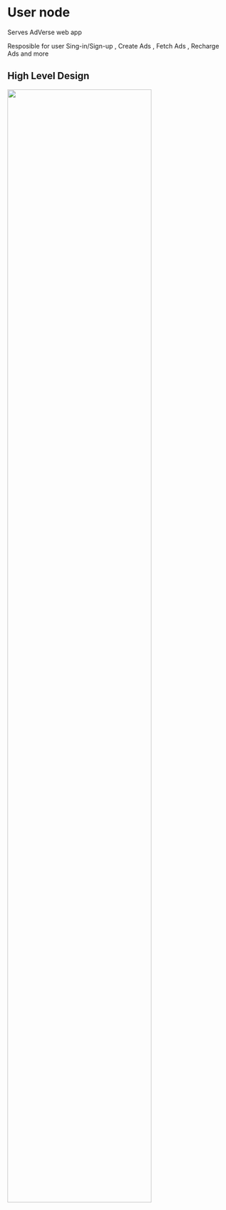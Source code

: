 <h1>User node </h1>
<p>Serves AdVerse web app </p>
<p>Resposible for user Sing-in/Sign-up , Create Ads , Fetch Ads , Recharge Ads and more</p>
<h2>High Level Design</h2>
<img src="https://raw.githubusercontent.com/Mac16661/AdVerseNode/refs/heads/main/user-node.drawio.png" width="80%"/>
